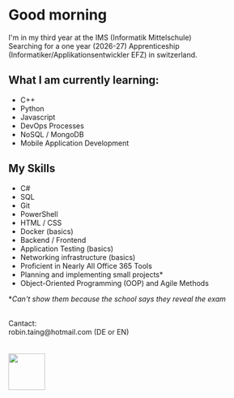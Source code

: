 # Good morning
I'm in my third year at the IMS (Informatik Mittelschule)
<br>
Searching for a one year (2026-27) Apprenticeship (Informatiker/Applikationsentwickler EFZ) in switzerland.
<br>

## What I am currently learning:

- C++
- Python
- Javascript
- DevOps Processes
- NoSQL / MongoDB
- Mobile Application Development

## My Skills

- C#
- SQL
- Git
- PowerShell
- HTML / CSS
- Docker (basics)
- Backend / Frontend
- Application Testing (basics)
- Networking infrastructure (basics)
- Proficient in Nearly All Office 365 Tools
- Planning and implementing small projects*
- Object-Oriented Programming (OOP) and Agile Methods

**Can't show them because the school says they reveal the exam*
<br>


<br>
Cantact:
<br>
robin.taing@hotmail.com (DE or EN)

<br>
<br>
<br>
<img src="https://github.com/RobinTea/RobinTea/assets/142886484/c19e9294-00dc-4d13-9e94-9c95117386e0" width="72" height="72">
